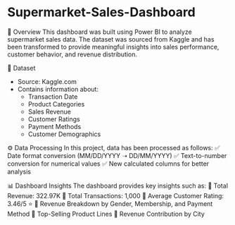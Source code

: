 # Supermarket-Sales-Dashboard

📌 Overview
This dashboard was built using Power BI to analyze supermarket sales data. The dataset was sourced from Kaggle and has been transformed to provide meaningful insights into sales performance, customer behavior, and revenue distribution.

📂 Dataset
- Source: Kaggle.com
- Contains information about:
  - Transaction Date
  - Product Categories
  - Sales Revenue
  - Customer Ratings
  - Payment Methods
  - Customer Demographics

⚙️ Data Processing
In this project, data has been processed as follows:
✅ Date format conversion (MM/DD/YYYY ➝ DD/MM/YYYY)
✅ Text-to-number conversion for numerical values
✅ New calculated columns for better analysis

📊 Dashboard Insights
The dashboard provides key insights such as:
📌 Total Revenue: 322.97K
📌 Total Transactions: 1,000
📌 Average Customer Rating: 3.46/5 ⭐
📌 Revenue Breakdown by Gender, Membership, and Payment Method
📌 Top-Selling Product Lines
📌 Revenue Contribution by City
